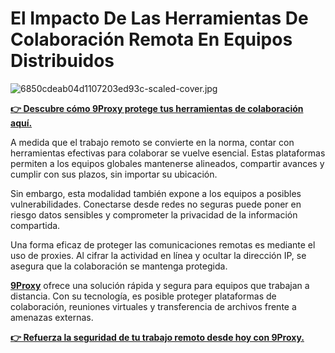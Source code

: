 # El Impacto De Las Herramientas De Colaboración Remota En Equipos Distribuidos

![6850cdeab04d1107203ed93c-scaled-cover.jpg](https://miro.medium.com/v2/resize:fit:1100/format:webp/0*dvYcGrek8f3Aii1D.jpg)

**[👉 Descubre cómo 9Proxy protege tus herramientas de colaboración aquí.](https://the9proxy.short.gy/github-pricing-sophie89)**

A medida que el trabajo remoto se convierte en la norma, contar con herramientas efectivas para colaborar se vuelve esencial. Estas plataformas permiten a los equipos globales mantenerse alineados, compartir avances y cumplir con sus plazos, sin importar su ubicación.

Sin embargo, esta modalidad también expone a los equipos a posibles vulnerabilidades. Conectarse desde redes no seguras puede poner en riesgo datos sensibles y comprometer la privacidad de la información compartida.

Una forma eficaz de proteger las comunicaciones remotas es mediante el uso de proxies. Al cifrar la actividad en línea y ocultar la dirección IP, se asegura que la colaboración se mantenga protegida.

**[9Proxy](https://the9proxy.short.gy/github-homepage-sophie89)** ofrece una solución rápida y segura para equipos que trabajan a distancia. Con su tecnología, es posible proteger plataformas de colaboración, reuniones virtuales y transferencia de archivos frente a amenazas externas.

**[👉 Refuerza la seguridad de tu trabajo remoto desde hoy con 9Proxy.](https://the9proxy.short.gy/github-homepage-sophie89)**
